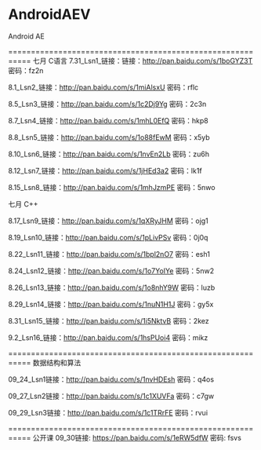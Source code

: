 # AndroidAEV
Android AE


===========================================================
七月 C语言
7.31_Lsn1_链接：链接：http://pan.baidu.com/s/1boGYZ3T 密码：fz2n

8.1_Lsn2_链接：http://pan.baidu.com/s/1miAlsxU 密码：rflc

8.5_Lsn3_链接：http://pan.baidu.com/s/1c2Dj9Yg 密码：2c3n

8.7_Lsn4_链接：http://pan.baidu.com/s/1mhL0EfQ 密码：hkp8

8.8_Lsn5_链接：http://pan.baidu.com/s/1o88fEwM 密码：x5yb

8.10_Lsn6_链接：http://pan.baidu.com/s/1nvEn2Lb 密码：zu6h

8.12_Lsn7_链接：http://pan.baidu.com/s/1jHEd3a2 密码：lk1f

8.15_Lsn8_链接：http://pan.baidu.com/s/1mhJzmPE 密码：5nwo

七月 C++

8.17_Lsn9_链接：http://pan.baidu.com/s/1qXRyJHM 密码：ojg1

8.19_Lsn10_链接：http://pan.baidu.com/s/1pLivPSv 密码：0j0q

8.22_Lsn11_链接：http://pan.baidu.com/s/1bpl2nO7 密码：esh1

8.24_Lsn12_链接：http://pan.baidu.com/s/1o7YoIYe 密码：5nw2

8.26_Lsn13_链接：http://pan.baidu.com/s/1o8nhY9W 密码：luzb

8.29_Lsn14_链接：http://pan.baidu.com/s/1nuN1H1J 密码：gy5x

8.31_Lsn15_链接：http://pan.baidu.com/s/1i5NktvB 密码：2kez

9.2_Lsn16_链接：http://pan.baidu.com/s/1hsPUoi4 密码：mikz

===========================================================
数据结构和算法

09_24_Lsn1链接：http://pan.baidu.com/s/1nvHDEsh 密码：q4os

09_27_Lsn2链接：http://pan.baidu.com/s/1c1XUVFa 密码：c7gw

09_29_Lsn3链接：http://pan.baidu.com/s/1c1TRrFE 密码：rvui



===========================================================
公开课
09_30链接: https://pan.baidu.com/s/1eRW5dfW 密码: fsvs



